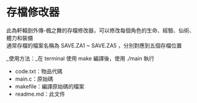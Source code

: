 # 存檔修改器
此為軒轅劍外傳-楓之舞的存檔修改器，可以修改每個角色的生命、經驗、仙術、體力和裝備  
通常存檔的檔案名稱為 SAVE.ZA1 ~ SAVE.ZA5 ，分別對應到五個存檔位置

_使用方法：_在 terminal 使用 make 編譯後，使用 ./main 執行

+ code.txt：物品代碼
+ main.c：原始碼
+ makefile：編譯原始碼的檔案
+ readme.md：此文件
